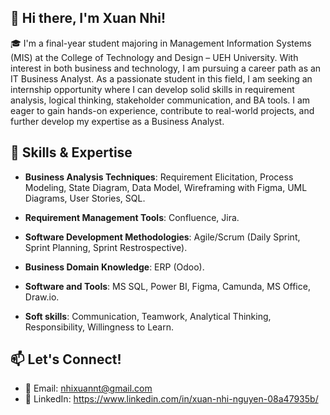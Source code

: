 ## 👋 Hi there, I'm Xuan Nhi!

🎓 I'm a final-year student majoring in Management Information Systems (MIS) at the College of Technology and Design – UEH University. With interest in both business and technology, I am pursuing a career path as an IT Business Analyst. As a passionate student in this field, I am seeking an internship opportunity where I can develop solid skills in requirement analysis, logical thinking, stakeholder communication, and BA tools. I am eager to gain hands-on experience, contribute to real-world projects, and further develop my expertise as a Business Analyst.

## 🔧 Skills & Expertise

- **Business Analysis Techniques**: Requirement Elicitation, Process Modeling, State Diagram, Data Model, Wireframing with Figma, UML Diagrams, User Stories, SQL. 

- **Requirement Management Tools**: Confluence, Jira. 

- **Software Development Methodologies**: Agile/Scrum (Daily Sprint, Sprint Planning, Sprint Restrospective). 

- **Business Domain Knowledge**: ERP (Odoo).
  
- **Software and Tools**: MS SQL, Power BI, Figma, Camunda, MS Office, Draw.io.

- **Soft skills**: Communication, Teamwork, Analytical Thinking, Responsibility, Willingness to Learn.

## 📫 Let's Connect!

- 📧 Email: nhixuannt@gmail.com 
- 💼 LinkedIn: https://www.linkedin.com/in/xuan-nhi-nguyen-08a47935b/

